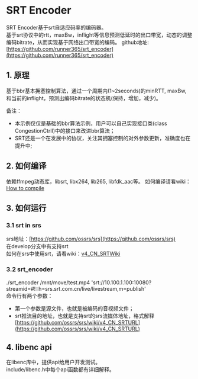 # SRT Encoder
SRT Encoder基于srt自适应码率的编码器。<br/>
基于srt协议中的rtt，maxBw，inflight等信息预测低延时的出口带宽，动态的调整编码bitrate，从而实现基于网络出口带宽的编码。
github地址: [https://github.com/runner365/srt_encoder](https://github.com/runner365/srt_encoder)
## 1. 原理
基于bbr基本拥塞控制算法，通过一个周期内(1~2seconds)的minRTT, maxBw, 和当前的inflight，预测出编码bitrate的状态机(保持，增加，减少)。<br/>

备注：<br/>
* 本示例仅仅是基础的bbr算法示例，用户可以自己实现接口类(class CongestionCtrlI)中的接口来改进bbr算法；
* SRT还是一个在发展中的协议，关注其拥塞控制的对外参数更新，准确度也在提升中;

## 2. 如何编译
依赖ffmpeg动态库，libsrt, libx264, lib265, libfdk_aac等。
如何编译请看wiki：[How to compile](https://github.com/runner365/srt_encoder/wiki/How-to-compile)

## 3. 如何运行
### 3.1 srt in srs
srs地址：[https://github.com/ossrs/srs](https://github.com/ossrs/srs) <br/>
在develop分支中有支持srt <br/>
如何在srs中使用srt，请看wiki：[v4_CN_SRTWiki](https://github.com/ossrs/srs/wiki/v4_CN_SRTWiki) <br/>

### 3.2 srt_encoder 
./srt_encoder /mnt/move/test.mp4 'srt://10.100.1.100:10080?streamid=#!::h=srs.srt.com.cn/live/livestream,m=publish'<br/>
命令行有两个参数：

* 第一个参数是源文件，也就是被编码的音视频文件；
* srt推流目的地址，也就是支持srt的srs流媒体地址，格式解释[https://github.com/ossrs/srs/wiki/v4_CN_SRTURL](https://github.com/ossrs/srs/wiki/v4_CN_SRTURL)

## 4. libenc api
在libenc库中，提供api给用户开发测试。<br/>
include/libenc.h中每个api函数都有详细解释。<br/>
